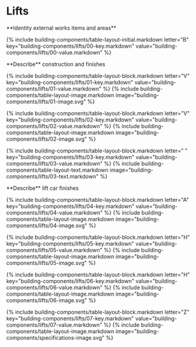 <div data-role="collapsible" data-inset="false">
	<h1 class="cart-collapsible-div">Lifts</h1>

<dl>

<div markdown="1" class="building-components-title">
<span class="transform-to-uppercase">**Identity external works items and areas**</span>
</div>

{% include building-components/table-layout-initial.markdown letter="B" key="building-components/lifts/00-key.markdown" value="building-components/lifts/00-value.markdown" %}

<div markdown="1" class="building-components-title">
<span class="transform-to-uppercase">**Describe** construction and finishes</span>
</div>

{% include building-components/table-layout-block.markdown letter="V" key="building-components/lifts/01-key.markdown" value="building-components/lifts/01-value.markdown" %}
{% include building-components/table-layout-image.markdown image="building-components/lifts/01-image.svg" %}

{% include building-components/table-layout-block.markdown letter="V" key="building-components/lifts/02-key.markdown" value="building-components/lifts/02-value.markdown"  %}
{% include building-components/table-layout-image.markdown image="building-components/lifts/02-image.svg" %}

{% include building-components/table-layout-block.markdown letter=" " key="building-components/lifts/03-key.markdown" value="building-components/lifts/03-value.markdown"  %}
{% include building-components/table-layout-text.markdown image="building-components/lifts/03-text.markdown" %}

<div markdown="1" class="building-components-title">
<span class="transform-to-uppercase">**Describe** lift car finishes</span>
</div>

{% include building-components/table-layout-block.markdown letter="A" key="building-components/lifts/04-key.markdown" value="building-components/lifts/04-value.markdown"  %}
{% include building-components/table-layout-image.markdown image="building-components/lifts/04-image.svg" %}

{% include building-components/table-layout-block.markdown letter="H" key="building-components/lifts/05-key.markdown" value="building-components/lifts/05-value.markdown"  %}
{% include building-components/table-layout-image.markdown image="building-components/lifts/05-image.svg" %}

{% include building-components/table-layout-block.markdown letter="H" key="building-components/lifts/06-key.markdown" value="building-components/lifts/06-value.markdown"  %}
{% include building-components/table-layout-image.markdown image="building-components/lifts/06-image.svg" %}

{% include building-components/table-layout-block.markdown letter="Z" key="building-components/lifts/07-key.markdown" value="building-components/lifts/07-value.markdown"  %}
{% include building-components/table-layout-image.markdown image="building-components/specifications-image.svg" %}

</dl></div>